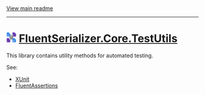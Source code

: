 [//]: # (Header)

<a href="https://github.com/Marvin-Brouwer/FluentSerializer#readme">
	View main readme
</a><hr/>
<h1>
	<img alt="icon" width="26" height="26"
		src="https://github.com/Marvin-Brouwer/FluentSerializer/raw/main/doc/logo/Logo.default.optimized.svg" />
	<a href="https://github.com/Marvin-Brouwer/FluentSerializer/blob/main/src/FluentSerializer.Core.TestUtils/Readme.md#readme">
		FluentSerializer.Core.TestUtils
	</a>
</h1>

[//]: # (Body)

This library contains utility methods for automated testing.
  
See:

- [XUnit](https://github.com/xunit/xunit#readme)
- [FluentAssertions](https://github.com/fluentassertions/fluentassertions#readme)
